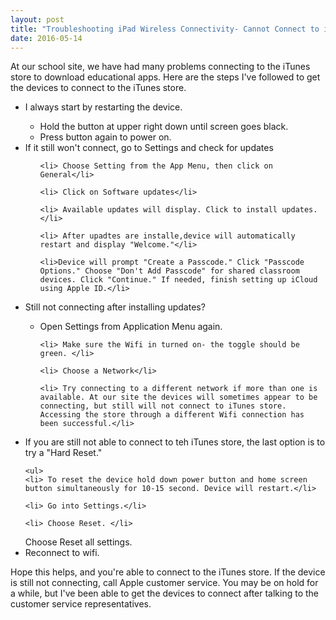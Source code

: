 ```yaml
---
layout: post
title: "Troubleshooting iPad Wireless Connectivity- Cannot Connect to iTunes Store Error Message"
date: 2016-05-14
---
```

<p>At our school site, we have had many problems connecting to the iTunes store to download educational apps. Here are the steps I've followed to get the devices to connect to the iTunes store.</p>

<ul>
  <li>I always start by restarting the device.</li>
  <ul>
    <li>Hold the button at upper right down until screen goes black.</li>
    <li>Press button again to power on.</li>
  </ul>
  
  <li>If it still won't connect, go to Settings and check for updates</li>
  
  <ul>

    <li> Choose Setting from the App Menu, then click on General</li>

    <li> Click on Software updates</li>

    <li> Available updates will display. Click to install updates.</li>

    <li> After upadtes are installe,device will automatically restart and display "Welcome."</li>

    <li>Device will prompt "Create a Passcode." Click "Passcode Options." Choose "Don't Add Passcode" for shared classroom devices. Click "Continue." If needed, finish setting up iCloud using Apple ID.</li> 
  </ul>

  <li>Still not connecting after installing updates?</li>
  <ul>
    <li> Open Settings from Application Menu again. </li>

    <li> Make sure the Wifi in turned on- the toggle should be green. </li>

    <li> Choose a Network</li>

    <li> Try connecting to a different network if more than one is available. At our site the devices will sometimes appear to be connecting, but still will not connect to iTunes store. Accessing the store through a different Wifi connection has been successful.</li>
  </ul>
  
  <li>If you are still not able to connect to teh iTunes store, the last option is to try a "Hard Reset."</li>
  
    <ul>
    <li> To reset the device hold down power button and home screen button simultaneously for 10-15 second. Device will restart.</li>

    <li> Go into Settings.</li>

    <li> Choose Reset. </li>

  </li> Choose Reset all settings.</li>

   <li>Reconnect to wifi.</li>
  </ul>
</ul>
<p>Hope this helps, and you're able to connect to the iTunes store. If the device is still not connecting, call Apple customer service. You may be on hold for a while, but I've been able to get the devices to connect after talking to the customer service representatives.</p>
